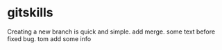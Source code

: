 # gitskills
Creating a new branch is quick and simple.
add merge.
some text before fixed bug.
tom add some info